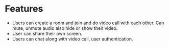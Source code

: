 

# Features
  - Users can create a room and join and do video call with each
      other. Can mute, unmute audio also hide or show their video.
  - User can share their own screen.
  - Users can chat along with video call, user authentication.


